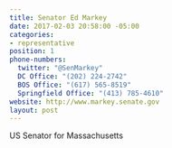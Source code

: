 ```yaml
---
title: Senator Ed Markey
date: 2017-02-03 20:58:00 -05:00
categories:
- representative
position: 1
phone-numbers:
  twitter: "@SenMarkey"
  DC Office: "(202) 224-2742"
  BOS Office: "(617) 565-8519"
  Springfield Office: "(413) 785-4610"
website: http://www.markey.senate.gov
layout: post
---
```


US Senator for Massachusetts